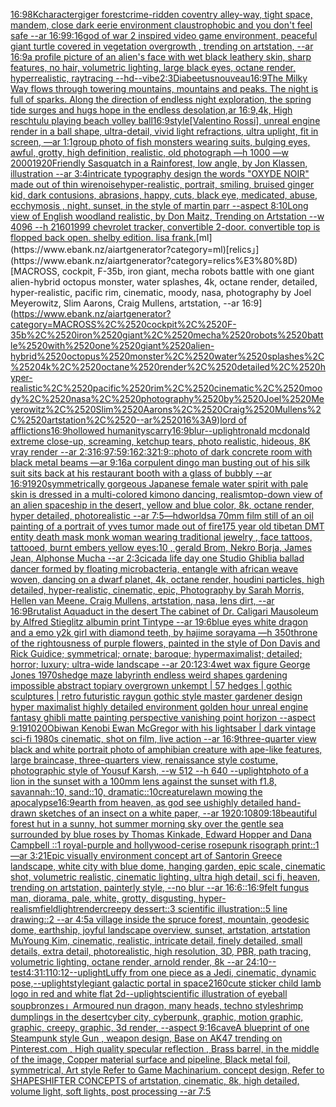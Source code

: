 [16:9](https://www.ebank.nz/aiartgenerator?category=16%3A9)[8K](https://www.ebank.nz/aiartgenerator?category=8K)[character](https://www.ebank.nz/aiartgenerator?category=character)[giger forest](https://www.ebank.nz/aiartgenerator?category=giger%2520forest)[crime-ridden coventry alley-way, tight space, mandem, close dark eerie environment claustrophobic and you don't feel safe --ar 16:9](https://www.ebank.nz/aiartgenerator?category=crime-ridden%2520coventry%2520alley-way%2C%2520tight%2520space%2C%2520mandem%2C%2520close%2520dark%2520eerie%2520environment%2520claustrophobic%2520and%2520you%2520don%27t%2520feel%2520safe%2520--ar%252016%3A9)[9:16](https://www.ebank.nz/aiartgenerator?category=9%3A16)[god of war 2 inspired video game environment, peaceful giant turtle covered in vegetation overgrowth , trending on artstation, --ar 16:9](https://www.ebank.nz/aiartgenerator?category=god%2520of%2520war%25202%2520inspired%2520video%2520game%2520environment%2C%2520peaceful%2520giant%2520turtle%2520covered%2520in%2520vegetation%2520overgrowth%2520%2C%2520trending%2520on%2520artstation%2C%2520--ar%252016%3A9)[a profile picture of an alien's face with wet black leathery skin, sharp features, no hair, volumetric lighting, large black eyes, octane render, hyperrealistic, raytracing --hd](https://www.ebank.nz/aiartgenerator?category=a%2520profile%2520picture%2520of%2520an%2520alien%27s%2520face%2520with%2520wet%2520black%2520leathery%2520skin%2C%2520sharp%2520features%2C%2520no%2520hair%2C%2520volumetric%2520lighting%2C%2520large%2520black%2520eyes%2C%2520octane%2520render%2C%2520hyperrealistic%2C%2520raytracing%2520--hd)[--vibe](https://www.ebank.nz/aiartgenerator?category=--vibe)[2:3](https://www.ebank.nz/aiartgenerator?category=2%3A3)[Diabeetus](https://www.ebank.nz/aiartgenerator?category=Diabeetus)[nouveau](https://www.ebank.nz/aiartgenerator?category=nouveau)[16:9](https://www.ebank.nz/aiartgenerator?category=16%3A9)[The Milky Way flows through towering mountains, mountains and peaks. The night is full of sparks. Along the direction of endless night exploration, the spring tide surges and hugs hope in the endless desolation,ar 16:9,4k, High res](https://www.ebank.nz/aiartgenerator?category=The%2520Milky%2520Way%2520flows%2520through%2520towering%2520mountains%2C%2520mountains%2520and%2520peaks.%2520The%2520night%2520is%2520full%2520of%2520sparks.%2520Along%2520the%2520direction%2520of%2520endless%2520night%2520exploration%2C%2520the%2520spring%2520tide%2520surges%2520and%2520hugs%2520hope%2520in%2520the%2520endless%2520desolation%2Car%252016%3A9%2C4k%2C%2520High%2520res)[chtulu playing beach volley ball](https://www.ebank.nz/aiartgenerator?category=chtulu%2520playing%2520beach%2520volley%2520ball)[16:9](https://www.ebank.nz/aiartgenerator?category=16%3A9)[style](https://www.ebank.nz/aiartgenerator?category=style)[[Valentino Rossi], unreal engine render in a ball shape, ultra-detail, vivid light refractions, ultra uplight, fit in screen, —ar 1:1](https://www.ebank.nz/aiartgenerator?category=%5BValentino%2520Rossi%5D%2C%2520unreal%2520engine%2520render%2520in%2520a%2520ball%2520shape%2C%2520ultra-detail%2C%2520vivid%2520light%2520refractions%2C%2520ultra%2520uplight%2C%2520fit%2520in%2520screen%2C%2520%E2%80%94ar%25201%3A1)[group photo of fish monsters wearing suits, bulging eyes, awful, grotty, high definition, realistic, old photograph —h 1000 —w 2000](https://www.ebank.nz/aiartgenerator?category=group%2520photo%2520of%2520fish%2520monsters%2520wearing%2520suits%2C%2520bulging%2520eyes%2C%2520awful%2C%2520grotty%2C%2520high%2520definition%2C%2520realistic%2C%2520old%2520photograph%2520%E2%80%94h%25201000%2520%E2%80%94w%25202000)[1920](https://www.ebank.nz/aiartgenerator?category=1920)[Friendly Sasquatch in a Rainforest, low angle, by Jon Klassen, illustration --ar 3:4](https://www.ebank.nz/aiartgenerator?category=Friendly%2520Sasquatch%2520in%2520a%2520Rainforest%2C%2520low%2520angle%2C%2520by%2520Jon%2520Klassen%2C%2520illustration%2520--ar%25203%3A4)[intricate typography design the words "OXYDE NOIR" made out of thin wire](https://www.ebank.nz/aiartgenerator?category=intricate%2520typography%2520design%2520the%2520words%2520%22OXYDE%2520NOIR%22%2520made%2520out%2520of%2520thin%2520wire)[noise](https://www.ebank.nz/aiartgenerator?category=noise)[hyper-realistic, portrait, smiling, bruised ginger kid, dark contusions, abrasions, happy, cuts, black eye,  medicated, abuse, ecchymosis , night, sunset, in the style of martin parr --aspect 8:10](https://www.ebank.nz/aiartgenerator?category=hyper-realistic%2C%2520portrait%2C%2520smiling%2C%2520bruised%2520ginger%2520kid%2C%2520dark%2520contusions%2C%2520abrasions%2C%2520happy%2C%2520cuts%2C%2520black%2520eye%2C%2520%2520medicated%2C%2520abuse%2C%2520ecchymosis%2520%2C%2520night%2C%2520sunset%2C%2520in%2520the%2520style%2520of%2520martin%2520parr%2520--aspect%25208%3A10)[Long view of English woodland realistic, by Don Maitz, Trending on Artstation    --w 4096  --h 2160](https://www.ebank.nz/aiartgenerator?category=Long%2520view%2520of%2520English%2520woodland%2520realistic%2C%2520by%2520Don%2520Maitz%2C%2520Trending%2520on%2520Artstation%2520%2520%2520%2520--w%25204096%2520%2520--h%25202160)[1999 chevrolet tracker, convertible 2-door. convertible top is flopped back open. shelby edition. lisa frank.](https://www.ebank.nz/aiartgenerator?category=1999%2520chevrolet%2520tracker%2C%2520convertible%25202-door.%2520convertible%2520top%2520is%2520flopped%2520back%2520open.%2520shelby%2520edition.%2520lisa%2520frank.)[ml](https://www.ebank.nz/aiartgenerator?category=ml)[relics」](https://www.ebank.nz/aiartgenerator?category=relics%E3%80%8D)[MACROSS, cockpit, F-35b, iron giant, mecha robots battle with one giant alien-hybrid octopus monster, water splashes, 4k, octane render, detailed, hyper-realistic, pacific rim, cinematic, moody, nasa, photography by Joel Meyerowitz, Slim Aarons, Craig Mullens, artstation, --ar 16:9](https://www.ebank.nz/aiartgenerator?category=MACROSS%2C%2520cockpit%2C%2520F-35b%2C%2520iron%2520giant%2C%2520mecha%2520robots%2520battle%2520with%2520one%2520giant%2520alien-hybrid%2520octopus%2520monster%2C%2520water%2520splashes%2C%25204k%2C%2520octane%2520render%2C%2520detailed%2C%2520hyper-realistic%2C%2520pacific%2520rim%2C%2520cinematic%2C%2520moody%2C%2520nasa%2C%2520photography%2520by%2520Joel%2520Meyerowitz%2C%2520Slim%2520Aarons%2C%2520Craig%2520Mullens%2C%2520artstation%2C%2520--ar%252016%3A9)[lord of afflictions](https://www.ebank.nz/aiartgenerator?category=lord%2520of%2520afflictions)[16:9](https://www.ebank.nz/aiartgenerator?category=16%3A9)[hollowed humanity](https://www.ebank.nz/aiartgenerator?category=hollowed%2520humanity)[scarry](https://www.ebank.nz/aiartgenerator?category=scarry)[16:9](https://www.ebank.nz/aiartgenerator?category=16%3A9)[blur](https://www.ebank.nz/aiartgenerator?category=blur)[--uplight](https://www.ebank.nz/aiartgenerator?category=--uplight)[ronald mcdonald extreme close-up, screaming, ketchup tears, photo realistic, hideous, 8K vray render --ar 2:3](https://www.ebank.nz/aiartgenerator?category=ronald%2520mcdonald%2520extreme%2520close-up%2C%2520screaming%2C%2520ketchup%2520tears%2C%2520photo%2520realistic%2C%2520hideous%2C%25208K%2520vray%2520render%2520--ar%25202%3A3)[16:9](https://www.ebank.nz/aiartgenerator?category=16%3A9)[7:5](https://www.ebank.nz/aiartgenerator?category=7%3A5)[9:16](https://www.ebank.nz/aiartgenerator?category=9%3A16)[2:3](https://www.ebank.nz/aiartgenerator?category=2%3A3)[21:9](https://www.ebank.nz/aiartgenerator?category=21%3A9)[::](https://www.ebank.nz/aiartgenerator?category=%3A%3A)[photo of dark concrete room with black metal beams —ar 9:16](https://www.ebank.nz/aiartgenerator?category=photo%2520of%2520dark%2520concrete%2520room%2520with%2520black%2520metal%2520beams%2520%E2%80%94ar%25209%3A16)[a corpulent  dingo man busting out of his silk suit sits back at his restaurant booth with a glass of bubbly --ar 16:9](https://www.ebank.nz/aiartgenerator?category=a%2520corpulent%2520%2520dingo%2520man%2520busting%2520out%2520of%2520his%2520silk%2520suit%2520sits%2520back%2520at%2520his%2520restaurant%2520booth%2520with%2520a%2520glass%2520of%2520bubbly%2520--ar%252016%3A9)[1920](https://www.ebank.nz/aiartgenerator?category=1920)[symmetrically gorgeous Japanese female water spirit with pale skin is dressed in a multi-colored kimono dancing, realism](https://www.ebank.nz/aiartgenerator?category=symmetrically%2520gorgeous%2520Japanese%2520female%2520water%2520spirit%2520with%2520pale%2520skin%2520is%2520dressed%2520in%2520a%2520multi-colored%2520kimono%2520dancing%2C%2520realism)[top-down view of an alien spaceship in the desert, yellow and blue color, 8k, octane render, hyper detailed, photorealistic --ar 7:5](https://www.ebank.nz/aiartgenerator?category=top-down%2520view%2520of%2520an%2520alien%2520spaceship%2520in%2520the%2520desert%2C%2520yellow%2520and%2520blue%2520color%2C%25208k%2C%2520octane%2520render%2C%2520hyper%2520detailed%2C%2520photorealistic%2520--ar%25207%3A5)[—hd](https://www.ebank.nz/aiartgenerator?category=%E2%80%94hd)[worlds](https://www.ebank.nz/aiartgenerator?category=worlds)[a 70mm film still of an oil painting of a portrait of yves tumor made out of fire](https://www.ebank.nz/aiartgenerator?category=a%252070mm%2520film%2520still%2520of%2520an%2520oil%2520painting%2520of%2520a%2520portrait%2520of%2520yves%2520tumor%2520made%2520out%2520of%2520fire)[175 year old tibetan DMT entity death mask monk woman wearing traditional jewelry , face tattoos, tattooed, burnt embers yellow eyes:10 , gerald Brom, Nekro Borja, James Jean, Alphonse Mucha --ar 2:3](https://www.ebank.nz/aiartgenerator?category=175%2520year%2520old%2520tibetan%2520DMT%2520entity%2520death%2520mask%2520monk%2520woman%2520wearing%2520traditional%2520jewelry%2520%2C%2520face%2520tattoos%2C%2520tattooed%2C%2520burnt%2520embers%2520yellow%2520eyes%3A10%2520%2C%2520gerald%2520Brom%2C%2520Nekro%2520Borja%2C%2520James%2520Jean%2C%2520Alphonse%2520Mucha%2520--ar%25202%3A3)[cicada life day one Studio Ghibli](https://www.ebank.nz/aiartgenerator?category=cicada%2520life%2520day%2520one%2520Studio%2520Ghibli)[a ballad dancer formed by floating microbacteria, entangle with african weave woven, dancing on a dwarf planet, 4k, octane render, houdini particles, high detailed, hyper-realistic, cinematic, epic, Photography by Sarah Morris, Hellen van Meene, Craig Mullens, artstation, nasa, lens dirt, --ar 16:9](https://www.ebank.nz/aiartgenerator?category=a%2520ballad%2520dancer%2520formed%2520by%2520floating%2520microbacteria%2C%2520entangle%2520with%2520african%2520weave%2520woven%2C%2520dancing%2520on%2520a%2520dwarf%2520planet%2C%25204k%2C%2520octane%2520render%2C%2520houdini%2520particles%2C%2520high%2520detailed%2C%2520hyper-realistic%2C%2520cinematic%2C%2520epic%2C%2520Photography%2520by%2520Sarah%2520Morris%2C%2520Hellen%2520van%2520Meene%2C%2520Craig%2520Mullens%2C%2520artstation%2C%2520nasa%2C%2520lens%2520dirt%2C%2520--ar%252016%3A9)[Brutalist Aquaduct in the desert The cabinet of Dr. Caligari Mausoleum by Alfred Stieglitz albumin print Tintype --ar 19:6](https://www.ebank.nz/aiartgenerator?category=Brutalist%2520Aquaduct%2520in%2520the%2520desert%2520The%2520cabinet%2520of%2520Dr.%2520Caligari%2520Mausoleum%2520by%2520Alfred%2520Stieglitz%2520albumin%2520print%2520Tintype%2520--ar%252019%3A6)[blue eyes white dragon and a emo y2k girl with diamond teeth, by hajime sorayama —h 350](https://www.ebank.nz/aiartgenerator?category=blue%2520eyes%2520white%2520dragon%2520and%2520a%2520emo%2520y2k%2520girl%2520with%2520diamond%2520teeth%2C%2520by%2520hajime%2520sorayama%2520%E2%80%94h%2520350)[throne of the rightousness of purple flowers, painted in the style of Don Davis and Rick Guidice; symmetrical; ornate; baroque; hypermaximalist; detailed; horror; luxury; ultra-wide landscape --ar 20:12](https://www.ebank.nz/aiartgenerator?category=throne%2520of%2520the%2520rightousness%2520of%2520purple%2520flowers%2C%2520painted%2520in%2520the%2520style%2520of%2520Don%2520Davis%2520and%2520Rick%2520Guidice%3B%2520symmetrical%3B%2520ornate%3B%2520baroque%3B%2520hypermaximalist%3B%2520detailed%3B%2520horror%3B%2520luxury%3B%2520ultra-wide%2520landscape%2520--ar%252020%3A12)[3:4](https://www.ebank.nz/aiartgenerator?category=3%3A4)[wet wax figure George Jones 1970s](https://www.ebank.nz/aiartgenerator?category=wet%2520wax%2520figure%2520George%2520Jones%25201970s)[hedge maze labyrinth endless weird shapes gardening impossible abstract topiary overgrown unkempt | 57 hedges | gothic sculptures | retro futuristic raygun gothic style master gardener design hyper maximalist highly detailed environment golden hour unreal engine fantasy ghibli matte painting perspective vanishing point horizon --aspect 9:19](https://www.ebank.nz/aiartgenerator?category=hedge%2520maze%2520labyrinth%2520endless%2520weird%2520shapes%2520gardening%2520impossible%2520abstract%2520topiary%2520overgrown%2520unkempt%2520%7C%252057%2520hedges%2520%7C%2520gothic%2520sculptures%2520%7C%2520retro%2520futuristic%2520raygun%2520gothic%2520style%2520master%2520gardener%2520design%2520hyper%2520maximalist%2520highly%2520detailed%2520environment%2520golden%2520hour%2520unreal%2520engine%2520fantasy%2520ghibli%2520matte%2520painting%2520perspective%2520vanishing%2520point%2520horizon%2520--aspect%25209%3A19)[1020](https://www.ebank.nz/aiartgenerator?category=1020)[Obiwan Kenobi Ewan McGregor with his lightsaber | dark vintage sci-fi 1980s cinematic, shot on film, live action --ar 16:9](https://www.ebank.nz/aiartgenerator?category=Obiwan%2520Kenobi%2520Ewan%2520McGregor%2520with%2520his%2520lightsaber%2520%7C%2520dark%2520vintage%2520sci-fi%25201980s%2520cinematic%2C%2520shot%2520on%2520film%2C%2520live%2520action%2520--ar%252016%3A9)[three-quarter view black and white portrait photo of amphibian creature with ape-like features, large braincase, three-quarters view, renaissance style costume, photographic style of Yousuf Karsh, --w 512 --h 640 --uplight](https://www.ebank.nz/aiartgenerator?category=three-quarter%2520view%2520black%2520and%2520white%2520portrait%2520photo%2520of%2520amphibian%2520creature%2520with%2520ape-like%2520features%2C%2520large%2520braincase%2C%2520three-quarters%2520view%2C%2520renaissance%2520style%2520costume%2C%2520photographic%2520style%2520of%2520Yousuf%2520Karsh%2C%2520--w%2520512%2520--h%2520640%2520--uplight)[photo of a lion in the sunset with a 100mm lens against the sunset with f1.8, savannah::10, sand::10, dramatic::10](https://www.ebank.nz/aiartgenerator?category=photo%2520of%2520a%2520lion%2520in%2520the%2520sunset%2520with%2520a%2520100mm%2520lens%2520against%2520the%2520sunset%2520with%2520f1.8%2C%2520savannah%3A%3A10%2C%2520sand%3A%3A10%2C%2520dramatic%3A%3A10)[creature](https://www.ebank.nz/aiartgenerator?category=creature)[lawn mowing the apocalypse](https://www.ebank.nz/aiartgenerator?category=lawn%2520mowing%2520the%2520apocalypse)[16:9](https://www.ebank.nz/aiartgenerator?category=16%3A9)[earth from heaven, as god see us](https://www.ebank.nz/aiartgenerator?category=earth%2520from%2520heaven%2C%2520as%2520god%2520see%2520us)[highly detailed hand-drawn sketches of an insect on a white paper, --ar 1920:1080](https://www.ebank.nz/aiartgenerator?category=highly%2520detailed%2520hand-drawn%2520sketches%2520of%2520an%2520insect%2520on%2520a%2520white%2520paper%2C%2520--ar%25201920%3A1080)[9:18](https://www.ebank.nz/aiartgenerator?category=9%3A18)[beautiful forest hut in a sunny, hot summer morning sky over the gentle sea  surrounded by blue roses by Thomas Kinkade, Edward Hopper and Dana Campbell ::1 royal-purple and hollywood-cerise rosepunk risograph print::1 —ar 3:2](https://www.ebank.nz/aiartgenerator?category=beautiful%2520forest%2520hut%2520in%2520a%2520sunny%2C%2520hot%2520summer%2520morning%2520sky%2520over%2520the%2520gentle%2520sea%2520%2520surrounded%2520by%2520blue%2520roses%2520by%2520Thomas%2520Kinkade%2C%2520Edward%2520Hopper%2520and%2520Dana%2520Campbell%2520%3A%3A1%2520royal-purple%2520and%2520hollywood-cerise%2520rosepunk%2520risograph%2520print%3A%3A1%2520%E2%80%94ar%25203%3A2)[1](https://www.ebank.nz/aiartgenerator?category=1)[Epic visually environment concept art of Santorin Greece landscape, white city with blue dome, hanging garden, epic scale, cinematic shot, volumetric realistic, cinematic lighting, ultra high detail, sci fi, heaven,  trending on artstation, painterly style, --no blur --ar 16:6](https://www.ebank.nz/aiartgenerator?category=Epic%2520visually%2520environment%2520concept%2520art%2520of%2520Santorin%2520Greece%2520landscape%2C%2520white%2520city%2520with%2520blue%2520dome%2C%2520hanging%2520garden%2C%2520epic%2520scale%2C%2520cinematic%2520shot%2C%2520volumetric%2520realistic%2C%2520cinematic%2520lighting%2C%2520ultra%2520high%2520detail%2C%2520sci%2520fi%2C%2520heaven%2C%2520%2520trending%2520on%2520artstation%2C%2520painterly%2520style%2C%2520--no%2520blur%2520--ar%252016%3A6)[::](https://www.ebank.nz/aiartgenerator?category=%3A%3A)[16:9](https://www.ebank.nz/aiartgenerator?category=16%3A9)[felt fungus man, diorama, pale, white, grotty, disgusting, hyper-realism](https://www.ebank.nz/aiartgenerator?category=felt%2520fungus%2520man%2C%2520diorama%2C%2520pale%2C%2520white%2C%2520grotty%2C%2520disgusting%2C%2520hyper-realism)[field](https://www.ebank.nz/aiartgenerator?category=field)[light](https://www.ebank.nz/aiartgenerator?category=light)[render](https://www.ebank.nz/aiartgenerator?category=render)[creepy dessert::3 scientific illustration::5 line drawing::2  --ar 4:5](https://www.ebank.nz/aiartgenerator?category=creepy%2520dessert%3A%3A3%2520scientific%2520illustration%3A%3A5%2520line%2520drawing%3A%3A2%2520%2520--ar%25204%3A5)[a village inside the spruce forest, mountain, geodesic dome, earthship, joyful landscape overview, sunset, artstation, artstation MuYoung Kim, cinematic, realistic, intricate detail, finely detailed, small details, extra detail, photorealistic, high resolution, 3D, PBR, path tracing, volumetric lighting, octane render, arnold render, 8k --ar 24:10](https://www.ebank.nz/aiartgenerator?category=a%2520village%2520inside%2520the%2520spruce%2520forest%2C%2520mountain%2C%2520geodesic%2520dome%2C%2520earthship%2C%2520joyful%2520landscape%2520overview%2C%2520sunset%2C%2520artstation%2C%2520artstation%2520MuYoung%2520Kim%2C%2520cinematic%2C%2520realistic%2C%2520intricate%2520detail%2C%2520finely%2520detailed%2C%2520small%2520details%2C%2520extra%2520detail%2C%2520photorealistic%2C%2520high%2520resolution%2C%25203D%2C%2520PBR%2C%2520path%2520tracing%2C%2520volumetric%2520lighting%2C%2520octane%2520render%2C%2520arnold%2520render%2C%25208k%2520--ar%252024%3A10)[--test](https://www.ebank.nz/aiartgenerator?category=--test)[4:3](https://www.ebank.nz/aiartgenerator?category=4%3A3)[1:1](https://www.ebank.nz/aiartgenerator?category=1%3A1)[10:12](https://www.ebank.nz/aiartgenerator?category=10%3A12)[--uplight](https://www.ebank.nz/aiartgenerator?category=--uplight)[Luffy from one piece as a Jedi, cinematic, dynamic pose,](https://www.ebank.nz/aiartgenerator?category=Luffy%2520from%2520one%2520piece%2520as%2520a%2520Jedi%2C%2520cinematic%2C%2520dynamic%2520pose%2C)[--uplight](https://www.ebank.nz/aiartgenerator?category=--uplight)[style](https://www.ebank.nz/aiartgenerator?category=style)[giant galactic portal in space](https://www.ebank.nz/aiartgenerator?category=giant%2520galactic%2520portal%2520in%2520space)[2160](https://www.ebank.nz/aiartgenerator?category=2160)[cute sticker child lamb logo in red and white flat 2d](https://www.ebank.nz/aiartgenerator?category=cute%2520sticker%2520child%2520lamb%2520logo%2520in%2520red%2520and%2520white%2520flat%25202d)[--uplight](https://www.ebank.nz/aiartgenerator?category=--uplight)[scientific illustration of eyeball soup](https://www.ebank.nz/aiartgenerator?category=scientific%2520illustration%2520of%2520eyeball%2520soup)[bronzes」](https://www.ebank.nz/aiartgenerator?category=bronzes%E3%80%8D)[Armoured nun dragon, many heads, techno style](https://www.ebank.nz/aiartgenerator?category=Armoured%2520nun%2520dragon%2C%2520many%2520heads%2C%2520techno%2520style)[shrimp dumplings in the desert](https://www.ebank.nz/aiartgenerator?category=shrimp%2520dumplings%2520in%2520the%2520desert)[cyber city, cyberpunk, graphic,  motion graphic, graphic,  creepy, graphic, 3d render, --aspect 9:16](https://www.ebank.nz/aiartgenerator?category=cyber%2520city%2C%2520cyberpunk%2C%2520graphic%2C%2520%2520motion%2520graphic%2C%2520graphic%2C%2520%2520creepy%2C%2520graphic%2C%25203d%2520render%2C%2520--aspect%25209%3A16)[cave](https://www.ebank.nz/aiartgenerator?category=cave)[A blueprint of one Steampunk style Gun , weapon design, Base on AK47 trending on Pinterest.com , High quality specular reflection ,  Brass barrel, in the middle of the image, Copper material surface and pipeline,  Black metal foil, symmetrical,  Art style Refer to Game Machinarium.  concept design, Refer to SHAPESHIFTER CONCEPTS  of artstation, cinematic,  8k, high detailed,  volume light,  soft lights,  post processing    --ar 7:5](https://www.ebank.nz/aiartgenerator?category=A%2520blueprint%2520of%2520one%2520Steampunk%2520style%2520Gun%2520%2C%2520weapon%2520design%2C%2520Base%2520on%2520AK47%2520trending%2520on%2520Pinterest.com%2520%2C%2520High%2520quality%2520specular%2520reflection%2520%2C%2520%2520Brass%2520barrel%2C%2520in%2520the%2520middle%2520of%2520the%2520image%2C%2520Copper%2520material%2520surface%2520and%2520pipeline%2C%2520%2520Black%2520metal%2520foil%2C%2520symmetrical%2C%2520%2520Art%2520style%2520Refer%2520to%2520Game%2520Machinarium.%2520%2520concept%2520design%2C%2520Refer%2520to%2520SHAPESHIFTER%2520CONCEPTS%2520%2520of%2520artstation%2C%2520cinematic%2C%2520%25208k%2C%2520high%2520detailed%2C%2520%2520volume%2520light%2C%2520%2520soft%2520lights%2C%2520%2520post%2520processing%2520%2520%2520%2520--ar%25207%3A5)